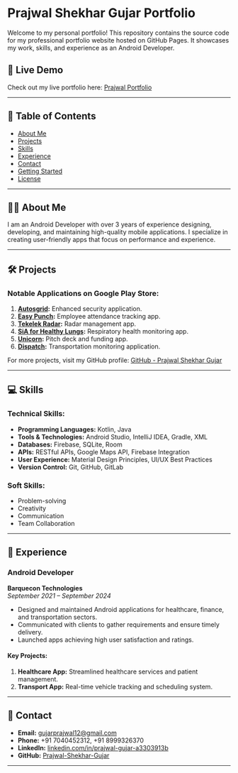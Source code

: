 # Prajwal Shekhar Gujar Portfolio

Welcome to my personal portfolio! This repository contains the source code for my professional portfolio website hosted on GitHub Pages. It showcases my work, skills, and experience as an Android Developer.

## 🚀 Live Demo
Check out my live portfolio here: [Prajwal Portfolio](https://Prajwal-Shekhar-Gujar.github.io/Prajwal-Portfolio)

---

## 📖 Table of Contents
- [About Me](#about-me)
- [Projects](#projects)
- [Skills](#skills)
- [Experience](#experience)
- [Contact](#contact)
- [Getting Started](#getting-started)
- [License](#license)

---

## 👨‍💻 About Me
I am an Android Developer with over 3 years of experience designing, developing, and maintaining high-quality mobile applications. I specialize in creating user-friendly apps that focus on performance and experience.

---

## 🛠️ Projects
### Notable Applications on Google Play Store:
1. **[Autosgrid](https://play.google.com/store/apps/details?id=autosgrid):** Enhanced security application.
2. **[Easy Punch](https://play.google.com/store/apps/details?id=easypunch):** Employee attendance tracking app.
3. **[Tekelek Radar](https://play.google.com/store/apps/details?id=tekelekradar):** Radar management app.
4. **[SiA for Healthy Lungs](https://play.google.com/store/apps/details?id=siahealthy):** Respiratory health monitoring app.
5. **[Unicorn](https://play.google.com/store/apps/details?id=unicorn):** Pitch deck and funding app.
6. **[Dispatch](https://play.google.com/store/apps/details?id=dispatch):** Transportation monitoring application.

For more projects, visit my GitHub profile: [GitHub - Prajwal Shekhar Gujar](https://github.com/Prajwal-Shekhar-Gujar)

---

## 💻 Skills
### Technical Skills:
- **Programming Languages:** Kotlin, Java
- **Tools & Technologies:** Android Studio, IntelliJ IDEA, Gradle, XML
- **Databases:** Firebase, SQLite, Room
- **APIs:** RESTful APIs, Google Maps API, Firebase Integration
- **User Experience:** Material Design Principles, UI/UX Best Practices
- **Version Control:** Git, GitHub, GitLab

### Soft Skills:
- Problem-solving
- Creativity
- Communication
- Team Collaboration

---

## 🌟 Experience
### Android Developer
**Barquecon Technologies**  
*September 2021 – September 2024*  
- Designed and maintained Android applications for healthcare, finance, and transportation sectors.
- Communicated with clients to gather requirements and ensure timely delivery.
- Launched apps achieving high user satisfaction and ratings.

#### Key Projects:
1. **Healthcare App:** Streamlined healthcare services and patient management.
2. **Transport App:** Real-time vehicle tracking and scheduling system.

---

## 📩 Contact
- **Email:** [gujarprajwal12@gmail.com](mailto:gujarprajwal12@gmail.com)  
- **Phone:** +91 7040452312, +91 8999326370  
- **LinkedIn:** [linkedin.com/in/prajwal-gujar-a3303913b](https://linkedin.com/in/prajwal-gujar-a3303913b)  
- **GitHub:** [Prajwal-Shekhar-Gujar](https://github.com/Prajwal-Shekhar-Gujar)

---

